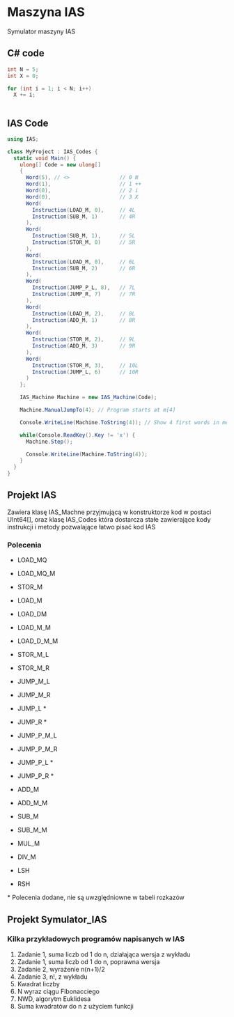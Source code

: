 # Maszyna IAS
Symulator maszyny IAS

## C# code

```C#
int N = 5;
int X = 0;

for (int i = 1; i < N; i++)
  X += i;
                
```

## IAS Code

```C#
using IAS;

class MyProject : IAS_Codes {
  static void Main() {
    ulong[] Code = new ulong[]
    {
      Word(5), // <>                // 0 N
      Word(1),                      // 1 ++
      Word(0),                      // 2 i
      Word(0),                      // 3 X
      Word(
        Instruction(LOAD_M, 0),     // 4L
        Instruction(SUB_M, 1)       // 4R
      ),
      Word(
        Instruction(SUB_M, 1),      // 5L
        Instruction(STOR_M, 0)      // 5R
      ),
      Word(
        Instruction(LOAD_M, 0),     // 6L
        Instruction(SUB_M, 2)       // 6R
      ),
      Word(
        Instruction(JUMP_P_L, 8),   // 7L
        Instruction(JUMP_R, 7)      // 7R
      ),
      Word(
        Instruction(LOAD_M, 2),     // 8L
        Instruction(ADD_M, 1)       // 8R
      ),
      Word(
        Instruction(STOR_M, 2),     // 9L
        Instruction(ADD_M, 3)       // 9R
      ),
      Word(
        Instruction(STOR_M, 3),     // 10L
        Instruction(JUMP_L, 6)      // 10R
      )
    };

    IAS_Machine Machine = new IAS_Machine(Code);

    Machine.ManualJumpTo(4); // Program starts at m[4]

    Console.WriteLine(Machine.ToString(4)); // Show 4 first words in memory -  m[0-3]

    while(Console.ReadKey().Key != 'x') {
      Machine.Step();

      Console.WriteLine(Machine.ToString(4));
    }
  }
}

```

## Projekt IAS
Zawiera klasę IAS_Machne przyjmującą w konstruktorze kod w postaci UInt64[], 
oraz klasę IAS_Codes która dostarcza stałe zawierające kody instrukcji i 
metody pozwalające łatwo pisać kod IAS

### Polecenia
- LOAD_MQ
- LOAD_MQ_M
- STOR_M
- LOAD_M
- LOAD_DM
- LOAD_M_M
- LOAD_D_M_M

- STOR_M_L
- STOR_M_R
- JUMP_M_L
- JUMP_M_R
- JUMP_L *
- JUMP_R *

- JUMP_P_M_L
- JUMP_P_M_R
- JUMP_P_L *
- JUMP_P_R *

- ADD_M
- ADD_M_M
- SUB_M
- SUB_M_M
- MUL_M
- DIV_M
- LSH
- RSH

\* Polecenia dodane, nie są uwzględniowne w tabeli rozkazów

## Projekt Symulator_IAS

### Kilka przykładowych programów napisanych w IAS
1) Zadanie 1, suma liczb od 1 do n, działająca wersja z wykładu
2) Zadanie 1, suma liczb od 1 do n, poprawna wersja
3) Zadanie 2, wyrażenie n(n+1)/2
4) Zadanie 3, n!, z wykładu
5) Kwadrat liczby
6) N wyraz ciągu Fibonacciego
7) NWD, algorytm Euklidesa
8) Suma kwadratów do n z użyciem funkcji
